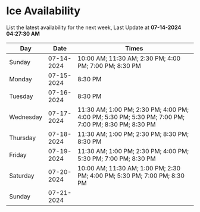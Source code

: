 # Ice Availability

List the latest availability for the next week, Last Update at **07-14-2024 04:27:30 AM**

| Day         | Date        | Times       |
| ----------- | ----------- | ----------- |
|Sunday|07-14-2024|10:00 AM; 11:30 AM; 2:30 PM; 4:00 PM; 7:00 PM; 8:30 PM|
|Monday|07-15-2024|8:30 PM|
|Tuesday|07-16-2024|8:30 PM|
|Wednesday|07-17-2024|11:30 AM; 1:00 PM; 2:30 PM; 4:00 PM; 4:00 PM; 5:30 PM; 5:30 PM; 7:00 PM; 7:00 PM; 8:30 PM; 8:30 PM|
|Thursday|07-18-2024|11:30 AM; 1:00 PM; 2:30 PM; 8:30 PM; 8:30 PM|
|Friday|07-19-2024|11:30 AM; 1:00 PM; 2:30 PM; 4:00 PM; 5:30 PM; 7:00 PM; 8:30 PM|
|Saturday|07-20-2024|10:00 AM; 11:30 AM; 1:00 PM; 2:30 PM; 4:00 PM; 5:30 PM; 7:00 PM; 8:30 PM|
|Sunday|07-21-2024||

